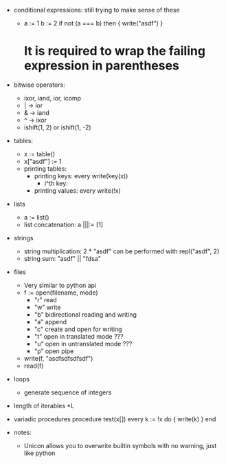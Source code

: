 * conditional expressions: still trying to make sense of these
    * a := 1
      b := 2
      if not (a === b) then {
        write("asdf")
      }
      # It is required to wrap the failing expression in parentheses

* bitwise operators:
    * ixor, iand, ior, icomp
    * | -> ior
    * & -> iand
    * ^ -> ixor
    * ishift(1, 2) or ishift(1, -2)


* tables:
    * x := table()
    * x["asdf"] := 1
    * printing tables: 
        * printing keys: every write(key(x))
            * i^th key: 
        * printing values: every write(!x)

* lists
    * a := list()
    * list concatenation: a |||:= [1]

* strings
    * string multiplication: 2 * "asdf" can be performed with repl("asdf", 2)
    * string sum: "asdf" || "fdsa"

* files
    * Very similar to python api
    * f := open(filename, mode)
        * "r" read
        * "w" write
        * "b" bidirectional reading and writing
        * "a" append
        * "c" create and open for writing
        * "t" open in translated mode ???
        * "u" open in untranslated mode ???
        * "p" open pipe
    * write(f, "asdfsdfsdfsdf")
    * read(f)

* loops
    * generate sequence of integers

* length of iterables \*L

* variadic procedures
  procedure test(x[])
    every k := !x do {
        write(k)
    }
  end

* notes: 
    * Unicon allows you to overwrite builtin symbols with no warning, just like
      python
